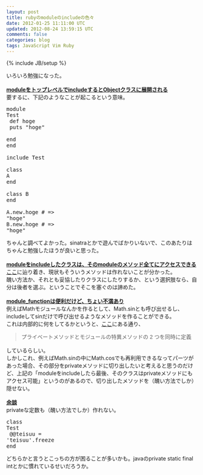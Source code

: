 ```yaml
---
layout: post
title: rubyのmoduleのincludeの色々
date: 2012-01-25 11:11:00 UTC
updated: 2012-08-24 13:59:15 UTC
comments: false
categories: blog
tags: JavaScript Vim Ruby
---
```

{% include JB/setup %}

いろいろ勉強になった。<br /><br /><b><u>moduleをトップレベルでincludeするとObjectクラスに展開される</u></b><br />要するに、下記のようなことが起こるという意味。<br /><pre class="brush:ruby">module Test<br />  def hoge<br />    puts "hoge"<br />  end<br />end<br /><br />include Test<br /><br />class A<br />end<br /><br />class B<br />end<br /><br />A.new.hoge # =&gt; "hoge"<br />B.new.hoge # =&gt; "hoge"<br /></pre>ちゃんと調べてよかった。sinatraとかで遊んでばかりいないで、このあたりはちゃんと勉強したほうが良いと思った。<br /><br /><u><b>moduleをincludeしたクラスは、そのmoduleのメソッド全てにアクセスできる</b></u><br /><a href="http://blade.nagaokaut.ac.jp/cgi-bin/scat.rb/ruby/ruby-list/41813">ここ</a>に辿り着き、現状もそういうメソッドは作れないことが分かった。<br />醜い方法か、それとも妥協したりクラスにしたりするか、という選択肢なら、自分は後者を選ぶ。ということでそこを塞ぐのは諦めた。<br /><br /><u><b>module_functionは便利だけど、ちょい不満あり</b></u><br />例えばMathモジュールなんかを作るとして、Math.sinとも呼び出せるし、includeしてsinだけで呼び出せるようなメソッドを作ることができる。<br /><div>これは内部的に何をしてるかというと、<a href="http://doc.okkez.net/static/187/method/Module/i/module_function.html" target="_blank">ここ</a>にある通り、</div><blockquote class="tr_bq"><span style="background-color: white; font-family: Meiryo, 'Hiragino Kaku Gothic Pro', 'MS Gothic', Osaka, sans-serif; line-height: 22px; text-align: left;">プライベートメソッドとモジュールの特異メソッドの 2 つを同時に定義</span></blockquote>しているらしい。<br />しかしこれ、例えばMath.sinの中にMath.cosでも再利用できるなってパーツがあった場合、その部分をprivateメソッドに切り出したいと考えると思うのだけど、上記の「moduleをincludeしたら最後、そのクラスはprivateメソッドにもアクセス可能」というのがあるので、切り出したメソッドを（醜い方法でしか）隠せない。<br /><br /><u><b>余談</b></u><br />privateな定数も（醜い方法でしか）作れない。<br /><pre class="brush:ruby">class Test<br />  @@teisuu = 'teisuu'.freeze<br />end<br /></pre>どちらかと言うとこっちの方が困ることが多いかも。javaのprivate static final intとかに慣れているせいだろうか。